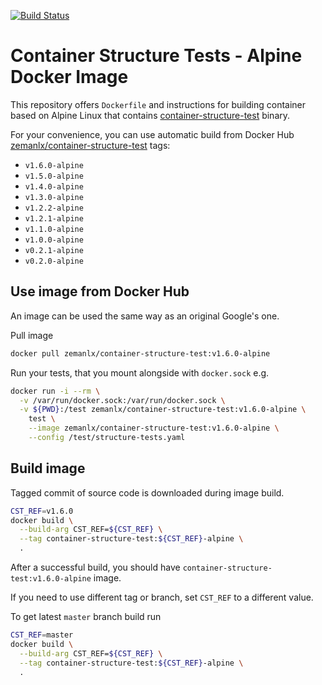 [![Build Status](https://travis-ci.org/zemanlx/container-structure-test-image.svg?branch=master)](https://travis-ci.org/zemanlx/container-structure-test-image)

# Container Structure Tests - Alpine Docker Image

This repository offers `Dockerfile` and instructions for building container based on Alpine Linux that contains [container-structure-test](https://github.com/GoogleCloudPlatform/container-structure-test) binary.

For your convenience, you can use automatic build from Docker Hub [zemanlx/container-structure-test](https://hub.docker.com/r/zemanlx/container-structure-test) tags:
- `v1.6.0-alpine`
- `v1.5.0-alpine`
- `v1.4.0-alpine`
- `v1.3.0-alpine`
- `v1.2.2-alpine`
- `v1.2.1-alpine`
- `v1.1.0-alpine`
- `v1.0.0-alpine`
- `v0.2.1-alpine`
- `v0.2.0-alpine`

## Use image from Docker Hub

An image can be used the same way as an original Google's one.

Pull image

```bash
docker pull zemanlx/container-structure-test:v1.6.0-alpine
```

Run your tests, that you mount alongside with `docker.sock` e.g.

```bash
docker run -i --rm \
  -v /var/run/docker.sock:/var/run/docker.sock \
  -v ${PWD}:/test zemanlx/container-structure-test:v1.6.0-alpine \
    test \
    --image zemanlx/container-structure-test:v1.6.0-alpine \
    --config /test/structure-tests.yaml
```

## Build image

Tagged commit of source code is downloaded during image build.

```bash
CST_REF=v1.6.0
docker build \
  --build-arg CST_REF=${CST_REF} \
  --tag container-structure-test:${CST_REF}-alpine \
  .
```

After a successful build, you should have `container-structure-test:v1.6.0-alpine` image.

If you need to use different tag or branch, set `CST_REF` to a different value.

To get latest `master` branch build run

```bash
CST_REF=master
docker build \
  --build-arg CST_REF=${CST_REF} \
  --tag container-structure-test:${CST_REF}-alpine \
  .
```
